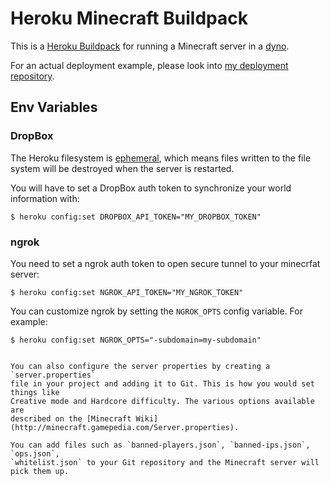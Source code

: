 # Heroku Minecraft Buildpack

This is a [Heroku Buildpack](https://devcenter.heroku.com/articles/buildpacks)
for running a Minecraft server in a [dyno](https://devcenter.heroku.com/articles/dynos).

For an actual deployment example, please look into [my deployment repository](https://github.com/Chengsong/heroku-mc-deploy).

## Env Variables

### DropBox

The Heroku filesystem is [ephemeral](https://devcenter.heroku.com/articles/dynos#ephemeral-filesystem),
which means files written to the file system will be destroyed when the server is restarted.

You will have to set a DropBox auth token to synchronize your world information with:

```
$ heroku config:set DROPBOX_API_TOKEN="MY_DROPBOX_TOKEN"
```

### ngrok

You need to set a ngrok auth token to open secure tunnel to your minecrfat server:

```
$ heroku config:set NGROK_API_TOKEN="MY_NGROK_TOKEN"
```

You can customize ngrok by setting the `NGROK_OPTS` config variable. For example:

```
$ heroku config:set NGROK_OPTS="-subdomain=my-subdomain"
```


```

You can also configure the server properties by creating a `server.properties`
file in your project and adding it to Git. This is how you would set things like
Creative mode and Hardcore difficulty. The various options available are
described on the [Minecraft Wiki](http://minecraft.gamepedia.com/Server.properties).

You can add files such as `banned-players.json`, `banned-ips.json`, `ops.json`,
`whitelist.json` to your Git repository and the Minecraft server will pick them up.
